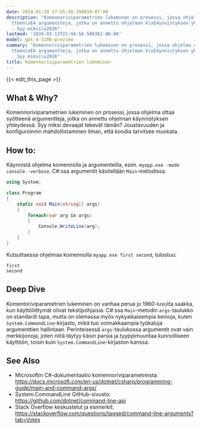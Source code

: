 ```yaml
---
date: 2024-01-20 17:55:50.198939-07:00
description: "Komennoriviparametrien lukeminen on prosessi, jossa ohjelma ottaa sy\xF6\
  tteen\xE4 argumentteja, jotka on annettu ohjelman k\xE4ynnistyksen yhteydess\xE4\
  . Syy miksi\u2026"
lastmod: '2024-03-13T22:44:56.589362-06:00'
model: gpt-4-1106-preview
summary: "Komennoriviparametrien lukeminen on prosessi, jossa ohjelma ottaa sy\xF6\
  tteen\xE4 argumentteja, jotka on annettu ohjelman k\xE4ynnistyksen yhteydess\xE4\
  . Syy miksi\u2026"
title: Komennoriviparametrien lukeminen
---
```


{{< edit_this_page >}}

## What & Why?
Komennoriviparametrien lukeminen on prosessi, jossa ohjelma ottaa syötteenä argumentteja, jotka on annettu ohjelman käynnistyksen yhteydessä. Syy miksi devaajat tekevät tämän? Joustavuuden ja konfiguroinnin mahdollistaminen ilman, että koodia tarvitsee muokata.

## How to:
Käynnistä ohjelma komennolla ja argumenteilla, esim. `myapp.exe -mode console -verbose`. C#:ssa argumentit käsitellään `Main`-metodissa:

```C#
using System;

class Program
{
    static void Main(string[] args)
    {
        foreach(var arg in args)
        {
            Console.WriteLine(arg);
        }
    }
}
```

Kutsuttaessa ohjelmaa komennolla `myapp.exe first second`, tulostuu:

```
first
second
```

## Deep Dive
Komentoriviparametrien lukeminen on vanhaa perua jo 1960-luvulta saakka, kun käyttöliittymät olivat tekstipohjaisia. C#:ssa `Main`-metodin `args`-taulukko on standardi tapa, mutta on olemassa myös nykyaikaisempia keinoja, kuten `System.CommandLine`-kirjasto, mikä tuo voimakkaampia työkaluja argumenttien hallintaan. Perinteisessä `args`-taulukossa argumentit ovat vain merkkijonoja, joten niitä täytyy käsin parsia ja tyyppimuuntaa kunnolliseen käyttöön, toisin kuin `System.CommandLine`-kirjaston kanssa.

## See Also
- Microsoftin C#-dokumentaatio komennoriviparametreista: https://docs.microsoft.com/en-us/dotnet/csharp/programming-guide/main-and-command-args/
- System.CommandLine GitHub-sivusto: https://github.com/dotnet/command-line-api
- Stack Overflow keskustelut ja esimerkit: https://stackoverflow.com/questions/tagged/command-line-arguments?tab=Votes
